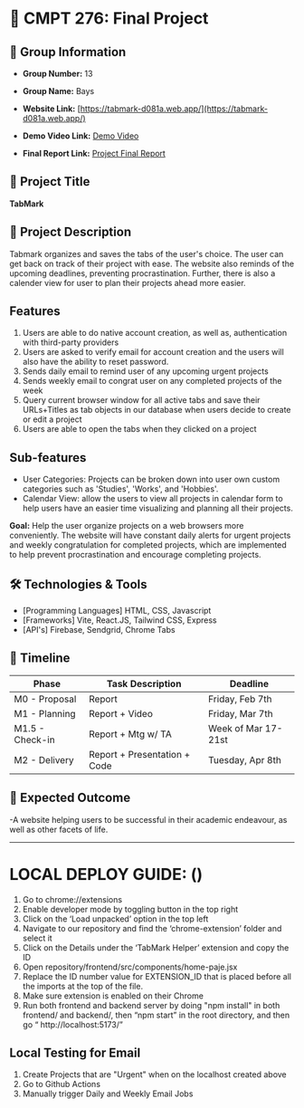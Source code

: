 # 📌 CMPT 276: Final Project

## 📂 Group Information
- **Group Number:** 13
- **Group Name:** Bays

- **Website Link:** [https://tabmark-d081a.web.app/](https://tabmark-d081a.web.app/)
- **Demo Video Link:** [Demo Video](https://drive.google.com/file/d/1Lgv4CdeSMN2NhwT-lqC8tZ-RHISh66aP/view)
- **Final Report Link:** [Project Final Report](https://drive.google.com/file/d/1qam_Ngk6Q4GvjVifmBe6vSgqL3SdksdS/view)

## 📝 Project Title
**TabMark**

## 📖 Project Description
Tabmark organizes and saves the tabs of the user's choice. The user can get back on track of their project with ease. The website also reminds of the upcoming deadlines, preventing procrastination. Further, there is also a calender view for user to plan their projects ahead more easier.

## Features
1. Users are able to do native account creation, as well as, authentication with third-party providers
2. Users are asked to verify email for account creation and the users will also have the ability to reset password.
3. Sends daily email to remind user of any upcoming urgent projects
4. Sends weekly email to congrat user on any completed projects of the week
5. Query current browser window for all active tabs and save their URLs+Titles as tab objects in our database when users decide to create or edit a project
6. Users are able to open the tabs when they clicked on a project

## Sub-features
- User Categories: Projects can be broken down into user own custom categories such as 'Studies', 'Works', and 'Hobbies'.
- Calendar View: allow the users to view all projects in calendar form to help users have an easier time visualizing and planning all their projects.

__**Goal:**__ Help the user organize projects on a web browsers more conveniently. The website will have constant daily alerts for urgent projects and weekly congratulation for completed projects, which are implemented to help prevent procrastination and encourage completing projects.

## 🛠️ Technologies & Tools
- [Programming Languages] HTML, CSS, Javascript
- [Frameworks] Vite, React.JS, Tailwind CSS, Express
- [API's] Firebase, Sendgrid, Chrome Tabs

## 📆 Timeline
| Phase            | Task Description                   | Deadline              |
|------------------|------------------------------------|-----------------------|
| M0 - Proposal    | Report                             | Friday, Feb 7th       |
| M1 - Planning    | Report + Video                     | Friday, Mar 7th       |
| M1.5 - Check-in  | Report + Mtg w/ TA                 | Week of Mar 17-21st   |
| M2 - Delivery    | Report + Presentation + Code       | Tuesday, Apr 8th      |

## 🚀 Expected Outcome
-A website helping users to be successful in their academic endeavour, as well as other facets of life.

------------------------------------------------------------------------------------------------------------------------------------------------------------------------------------------------
# LOCAL DEPLOY GUIDE: ()

1. Go to chrome://extensions
2. Enable developer mode by toggling button in the top right
3. Click on the ‘Load unpacked’ option in the top left
4. Navigate to our repository and find the ‘chrome-extension’ folder and select it
5. Click on the Details under the ‘TabMark Helper’ extension and copy the ID
6. Open repository/frontend/src/components/home-paje.jsx
7. Replace the ID number value for EXTENSION_ID that is placed before all the imports at the top of the file.
8. Make sure extension is enabled on their Chrome
9. Run both frontend and backend server by doing "npm install" in both frontend/ and backend/, then “npm start” in the root directory, and then go “ http://localhost:5173/”

## Local Testing for Email 
1. Create Projects that are "Urgent" when on the localhost created above
2. Go to Github Actions
3. Manually trigger Daily and Weekly Email Jobs

